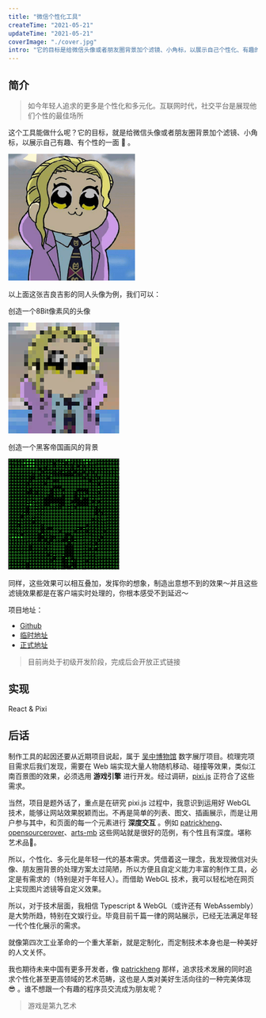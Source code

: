 ```yaml
---
title: "微信个性化工具"
createTime: "2021-05-21"
updateTime: "2021-05-21"
coverImage: "./cover.jpg"
intro: "它的目标是给微信头像或者朋友圈背景加个滤镜、小角标，以展示自己个性化、有趣的一面 💅 。"
---
```


## 简介

> 如今年轻人追求的更多是个性化和多元化。互联网时代，社交平台是展现他们个性的最佳场所

这个工具能做什么呢？它的目标，就是给微信头像或者朋友圈背景加个滤镜、小角标，以展示自己有趣、有个性的一面 💅 。

![JOJO](./0.png)

以上面这张吉良吉影的同人头像为例，我们可以：

创造一个8Bit像素风的头像

![马赛克](./1.png)

创造一个黑客帝国画风的背景

![黑客帝国](./2.png)

同样，这些效果可以相互叠加，发挥你的想象，制造出意想不到的效果～并且这些滤镜效果都是在客户端实时处理的，你根本感受不到延迟～

项目地址：

+ [Github](https://github.com/jay4q/wechat-awesome)
+ [临时地址](https://dev-8gesrxwdc929eef0-1258640577.tcloudbaseapp.com/wa/#/)
+ [正式地址](https://app.jay4q.com/wa/)

> 目前尚处于初级开发阶段，完成后会开放正式链接

## 实现

React & Pixi

## 后话

制作工具的起因还要从近期项目说起，属于 [吴中博物馆](https://wuzhongmuseum.com/) 数字展厅项目。梳理完项目需求后我们发现，需要在 Web 端实现大量人物随机移动、碰撞等效果，类似江南百景图的效果，必须选用 **游戏引擎** 进行开发。经过调研，[pixi.js](https://www.pixijs.com/) 正符合了这些需求。

当然，项目是题外话了，重点是在研究 pixi.js 过程中，我意识到运用好 WebGL 技术，能够让网站效果脱颖而出。不再是简单的列表、图文、插画展示，而是让用户参与其中，和页面的每一个元素进行 **深度交互** 。例如 [patrickheng](https://patrickheng.com/)、[opensourcerover](https://opensourcerover.jpl.nasa.gov/#!/home)、[arts-mb](https://www.arts-mb.com/) 这些网站就是很好的范例，有个性且有深度。堪称艺术品🎨。

所以，个性化、多元化是年轻一代的基本需求。凭借着这一理念，我发现微信对头像、朋友圈背景的处理方案太过简陋，所以方便且自定义能力丰富的制作工具，必定是有需求的（特别是对于年轻人）。而借助 WebGL 技术，我可以轻松地在网页上实现图片滤镜等自定义效果。

所以，对于技术层面，我相信 Typescript & WebGL（或许还有 WebAssembly）是大势所趋，特别在文娱行业。毕竟目前千篇一律的网站展示，已经无法满足年轻一代个性化展示的需求。

就像第四次工业革命的一个重大革新，就是定制化，而定制技术本身也是一种美好的人文关怀。

我也期待未来中国有更多开发者，像 [patrickheng](https://patrickheng.com/) 那样，追求技术发展的同时追求个性化甚至更高领域的艺术范畴，这也是人类对美好生活向往的一种完美体现 😎 。谁不想跟一个有趣的程序员交流成为朋友呢？

> 游戏是第九艺术
